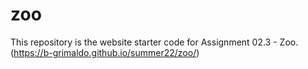 # zoo
This repository is the website starter code for Assignment 02.3 - Zoo.
(https://b-grimaldo.github.io/summer22/zoo/)
